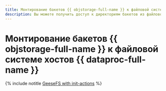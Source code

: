 ```yaml
---
title: Монтирование бакетов {{ objstorage-full-name }} к файловой системе хостов {{ dataproc-full-name }}
description: Вы можете получить доступ к директориям бакетов из файловой системы хостов {{ dataproc-name }}. Для этого примонтируйте бакеты с помощью скриптов инициализации и программы GeeseFS.
---
```


# Монтирование бакетов {{ objstorage-full-name }} к файловой системе хостов {{ dataproc-full-name }}

{% include notitle [GeeseFS with init-actions](../../_tutorials/dataplatform/data-proc-init-actions-geesefs.md) %}
